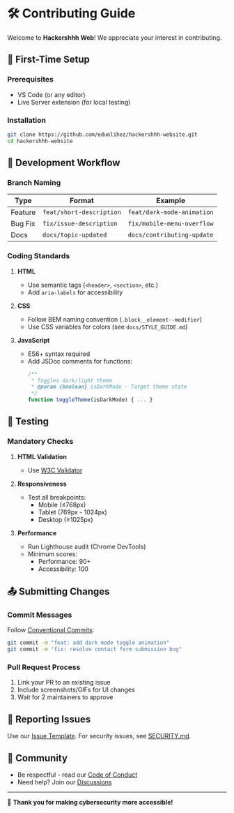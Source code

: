 # 🛠️ Contributing Guide  

Welcome to **Hackershhh Web**! We appreciate your interest in contributing.  

## 🚀 First-Time Setup  

### Prerequisites  
- VS Code (or any editor)  
- Live Server extension (for local testing)  

### Installation  
```bash  
git clone https://github.com/eduolihez/hackershhh-website.git  
cd hackershhh-website  
```  

## 🔄 Development Workflow  

### Branch Naming  
| Type     | Format                | Example                     |  
|----------|-----------------------|-----------------------------|  
| Feature  | `feat/short-description` | `feat/dark-mode-animation`  |  
| Bug Fix  | `fix/issue-description` | `fix/mobile-menu-overflow`  |  
| Docs     | `docs/topic-updated`     | `docs/contributing-update`  |  

### Coding Standards  
1. **HTML**  
   - Use semantic tags (`<header>`, `<section>`, etc.)  
   - Add `aria-labels` for accessibility  

2. **CSS**  
   - Follow BEM naming convention (`.block__element--modifier`)  
   - Use CSS variables for colors (see `docs/STYLE_GUIDE.md`)  

3. **JavaScript**  
   - ES6+ syntax required  
   - Add JSDoc comments for functions:  
     ```javascript  
     /**  
      * Toggles dark/light theme  
      * @param {boolean} isDarkMode - Target theme state  
      */  
     function toggleTheme(isDarkMode) { ... }  
     ```  

## 🧪 Testing  

### Mandatory Checks  
1. **HTML Validation**  
   - Use [W3C Validator](https://validator.w3.org/)  

2. **Responsiveness**  
   - Test all breakpoints:  
     - Mobile (≤768px)  
     - Tablet (769px - 1024px)  
     - Desktop (≥1025px)  

3. **Performance**  
   - Run Lighthouse audit (Chrome DevTools)  
   - Minimum scores:  
     - Performance: 90+  
     - Accessibility: 100  

## 📤 Submitting Changes  

### Commit Messages  
Follow [Conventional Commits](https://www.conventionalcommits.org/):  
```bash  
git commit -m "feat: add dark mode toggle animation"  
git commit -m "fix: resolve contact form submission bug"  
```  

### Pull Request Process  
1. Link your PR to an existing issue  
2. Include screenshots/GIFs for UI changes  
3. Wait for 2 maintainers to approve  

## 🐛 Reporting Issues  
Use our [Issue Template](.github/ISSUE_TEMPLATE/ISSUE_TEMPLATE.md). For security issues, see [SECURITY.md](SECURITY.md).  

## 💬 Community  
- Be respectful - read our [Code of Conduct](CODE_OF_CONDUCT.md)  
- Need help? Join our [Discussions](https://github.com/eduolihez/hackershhh-website/discussions)  

---

🙌 **Thank you for making cybersecurity more accessible!**  